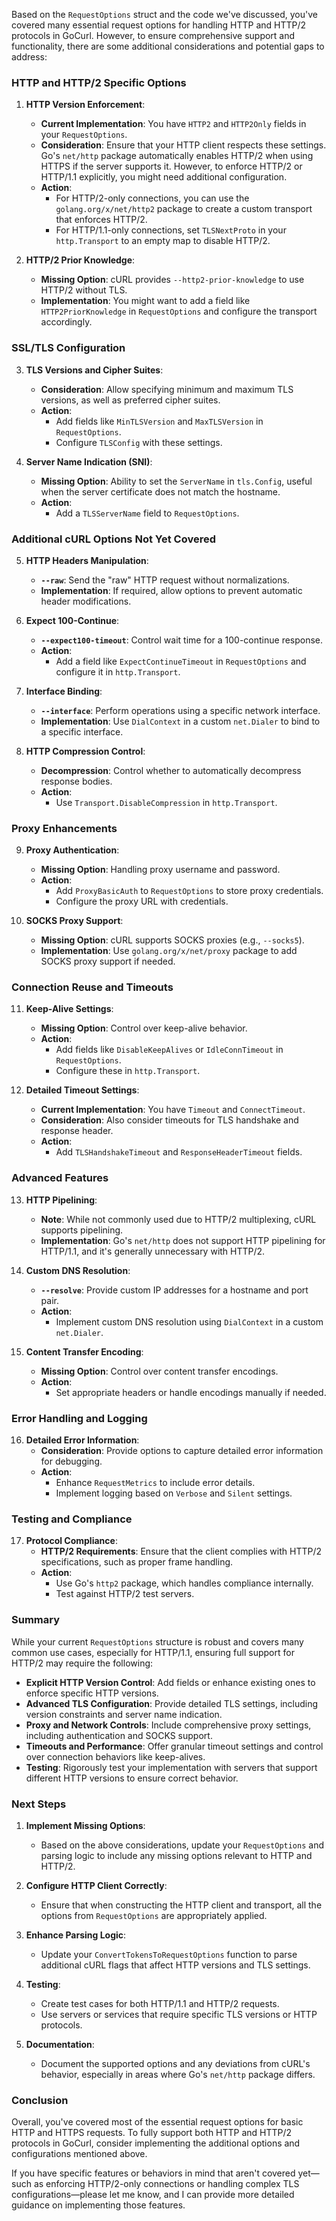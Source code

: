 Based on the `RequestOptions` struct and the code we've discussed, you've covered many essential request options for handling HTTP and HTTP/2 protocols in GoCurl. However, to ensure comprehensive support and functionality, there are some additional considerations and potential gaps to address:

### HTTP and HTTP/2 Specific Options

1. **HTTP Version Enforcement**:
   - **Current Implementation**: You have `HTTP2` and `HTTP2Only` fields in your `RequestOptions`.
   - **Consideration**: Ensure that your HTTP client respects these settings. Go's `net/http` package automatically enables HTTP/2 when using HTTPS if the server supports it. However, to enforce HTTP/2 or HTTP/1.1 explicitly, you might need additional configuration.
   - **Action**:
     - For HTTP/2-only connections, you can use the `golang.org/x/net/http2` package to create a custom transport that enforces HTTP/2.
     - For HTTP/1.1-only connections, set `TLSNextProto` in your `http.Transport` to an empty map to disable HTTP/2.

2. **HTTP/2 Prior Knowledge**:
   - **Missing Option**: cURL provides `--http2-prior-knowledge` to use HTTP/2 without TLS.
   - **Implementation**: You might want to add a field like `HTTP2PriorKnowledge` in `RequestOptions` and configure the transport accordingly.

### SSL/TLS Configuration

3. **TLS Versions and Cipher Suites**:
   - **Consideration**: Allow specifying minimum and maximum TLS versions, as well as preferred cipher suites.
   - **Action**:
     - Add fields like `MinTLSVersion` and `MaxTLSVersion` in `RequestOptions`.
     - Configure `TLSConfig` with these settings.

4. **Server Name Indication (SNI)**:
   - **Missing Option**: Ability to set the `ServerName` in `tls.Config`, useful when the server certificate does not match the hostname.
   - **Action**:
     - Add a `TLSServerName` field to `RequestOptions`.

### Additional cURL Options Not Yet Covered

5. **HTTP Headers Manipulation**:
   - **`--raw`**: Send the "raw" HTTP request without normalizations.
   - **Implementation**: If required, allow options to prevent automatic header modifications.

6. **Expect 100-Continue**:
   - **`--expect100-timeout`**: Control wait time for a 100-continue response.
   - **Action**:
     - Add a field like `ExpectContinueTimeout` in `RequestOptions` and configure it in `http.Transport`.

7. **Interface Binding**:
   - **`--interface`**: Perform operations using a specific network interface.
   - **Implementation**: Use `DialContext` in a custom `net.Dialer` to bind to a specific interface.

8. **HTTP Compression Control**:
   - **Decompression**: Control whether to automatically decompress response bodies.
   - **Action**:
     - Use `Transport.DisableCompression` in `http.Transport`.

### Proxy Enhancements

9. **Proxy Authentication**:
   - **Missing Option**: Handling proxy username and password.
   - **Action**:
     - Add `ProxyBasicAuth` to `RequestOptions` to store proxy credentials.
     - Configure the proxy URL with credentials.

10. **SOCKS Proxy Support**:
    - **Missing Option**: cURL supports SOCKS proxies (e.g., `--socks5`).
    - **Implementation**: Use `golang.org/x/net/proxy` package to add SOCKS proxy support if needed.

### Connection Reuse and Timeouts

11. **Keep-Alive Settings**:
    - **Missing Option**: Control over keep-alive behavior.
    - **Action**:
      - Add fields like `DisableKeepAlives` or `IdleConnTimeout` in `RequestOptions`.
      - Configure these in `http.Transport`.

12. **Detailed Timeout Settings**:
    - **Current Implementation**: You have `Timeout` and `ConnectTimeout`.
    - **Consideration**: Also consider timeouts for TLS handshake and response header.
    - **Action**:
      - Add `TLSHandshakeTimeout` and `ResponseHeaderTimeout` fields.

### Advanced Features

13. **HTTP Pipelining**:
    - **Note**: While not commonly used due to HTTP/2 multiplexing, cURL supports pipelining.
    - **Implementation**: Go's `net/http` does not support HTTP pipelining for HTTP/1.1, and it's generally unnecessary with HTTP/2.

14. **Custom DNS Resolution**:
    - **`--resolve`**: Provide custom IP addresses for a hostname and port pair.
    - **Action**:
      - Implement custom DNS resolution using `DialContext` in a custom `net.Dialer`.

15. **Content Transfer Encoding**:
    - **Missing Option**: Control over content transfer encodings.
    - **Action**:
      - Set appropriate headers or handle encodings manually if needed.

### Error Handling and Logging

16. **Detailed Error Information**:
    - **Consideration**: Provide options to capture detailed error information for debugging.
    - **Action**:
      - Enhance `RequestMetrics` to include error details.
      - Implement logging based on `Verbose` and `Silent` settings.

### Testing and Compliance

17. **Protocol Compliance**:
    - **HTTP/2 Requirements**: Ensure that the client complies with HTTP/2 specifications, such as proper frame handling.
    - **Action**:
      - Use Go's `http2` package, which handles compliance internally.
      - Test against HTTP/2 test servers.

### Summary

While your current `RequestOptions` structure is robust and covers many common use cases, especially for HTTP/1.1, ensuring full support for HTTP/2 may require the following:

- **Explicit HTTP Version Control**: Add fields or enhance existing ones to enforce specific HTTP versions.
- **Advanced TLS Configuration**: Provide detailed TLS settings, including version constraints and server name indication.
- **Proxy and Network Controls**: Include comprehensive proxy settings, including authentication and SOCKS support.
- **Timeouts and Performance**: Offer granular timeout settings and control over connection behaviors like keep-alives.
- **Testing**: Rigorously test your implementation with servers that support different HTTP versions to ensure correct behavior.

### Next Steps

1. **Implement Missing Options**:
   - Based on the above considerations, update your `RequestOptions` and parsing logic to include any missing options relevant to HTTP and HTTP/2.

2. **Configure HTTP Client Correctly**:
   - Ensure that when constructing the HTTP client and transport, all the options from `RequestOptions` are appropriately applied.

3. **Enhance Parsing Logic**:
   - Update your `ConvertTokensToRequestOptions` function to parse additional cURL flags that affect HTTP versions and TLS settings.

4. **Testing**:
   - Create test cases for both HTTP/1.1 and HTTP/2 requests.
   - Use servers or services that require specific TLS versions or HTTP protocols.

5. **Documentation**:
   - Document the supported options and any deviations from cURL's behavior, especially in areas where Go's `net/http` package differs.

### Conclusion

Overall, you've covered most of the essential request options for basic HTTP and HTTPS requests. To fully support both HTTP and HTTP/2 protocols in GoCurl, consider implementing the additional options and configurations mentioned above.

If you have specific features or behaviors in mind that aren't covered yet—such as enforcing HTTP/2-only connections or handling complex TLS configurations—please let me know, and I can provide more detailed guidance on implementing those features.
